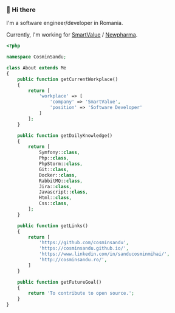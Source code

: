 ### 👋 Hi there
I'm a software engineer/developer in Romania.

Currently, I'm working for [SmartValue](https://www.smartvalue.io/) / [Newpharma](https://newpharma.net/). 


```php
<?php

namespace CosminSandu;

class About extends Me
{
    public function getCurrentWorkplace()
    {
        return [
            'workplace' => [
                'company' => 'SmartValue',
                'position' => 'Software Developer'         
            ]
        ];
    }

    public function getDailyKnowledge()
    {
        return [
            Symfony::class,
            Php::class,
            PhpStorm::class,
            Git::class,
            Docker::class,
            RabbitMQ::class,
            Jira::class,
            Javascript::class,
            Html::class,
            Css::class,
        ];
    }

    public function getLinks()
    {
        return [
            'https://github.com/cosminsandu',
            'https://cosminsandu.github.io/',
            'https://www.linkedin.com/in/sanducosminmihai/',
            'http://cosminsandu.ro/',
        ]
    }

    public function getFutureGoal()
    {
        return 'To contribute to open source.';
    }
}
```
